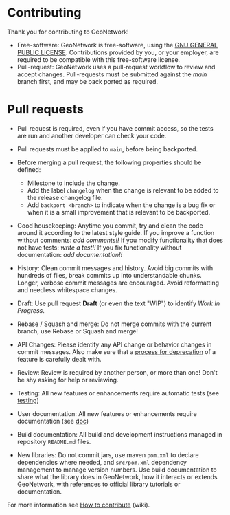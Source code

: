 # Contributing

Thank you for contributing to GeoNetwork!

* Free-software: GeoNetwork is free-software, using the [GNU GENERAL PUBLIC LICENSE](LICENSE.md). Contributions provided by you, or your employer, are required to be compatible with this free-software license.
* Pull-request: GeoNetwork uses a pull-request workflow to review and accept changes. Pull-requests must be submitted against the *main* branch first, and may be back ported as required.

# Pull requests

* Pull request is required, even if you have commit access, so the tests are run and another developer can check your code.

* Pull requests must be applied to `main`, before being backported.

* Before merging a pull request, the following properties should be defined:

  - Milestone to include the change.
  - Add the label `changelog` when the change is relevant to be added to the release changelog file.
  - Add `backport <branch>` to indicate when the change is a bug fix or when it is a small improvement that is relevant to be backported.

* Good housekeeping: Anytime you commit, try and clean the code around it according to the latest style guide. If you improve a function without comments: _add comments!!_ If you modify functionality that does not have tests: _write a test!!_ If you fix functionality without documentation: _add documentation!!_
  
* History: Clean commit messages and history. Avoid big commits with hundreds of files, break commits up into understandable chunks. Longer, verbose commit messages are encouraged. Avoid reformatting and needless whitespace changes.

* Draft: Use pull request **Draft** (or even the text "WIP") to identify _Work In Progress_.
  
* Rebase / Squash and merge: Do not merge commits with the current branch, use Rebase or Squash and merge!
  
* API Changes: Please identify any API change or behavior changes in commit messages. Also make sure that a [process for deprecation](PROCESS_FOR_DEPRECATION.md) of a feature is carefully dealt with.

* Review: Review is required by another person, or more than one! Don't be shy asking for help or reviewing.

* Testing: All new features or enhancements require automatic tests (see [testing](software_development/TESTING.md))

* User documentation: All new features or enhancements require documentation (see [doc](https://github.com/geonetwork/doc))

* Build documentation: All build and development instructions managed in repository `README.md` files.

* New libraries: Do not commit jars, use maven `pom.xml` to declare dependencies where needed, and `src/pom.xml` dependency management to manage version numbers. Use build documentation to share what the library does in GeoNetwork, how it interacts or extends GeoNetwork, with references to official library tutorials or documentation.

For more information see [How to contribute](https://github.com/geonetwork/core-geonetwork/wiki/How-to-contribute) (wiki).
